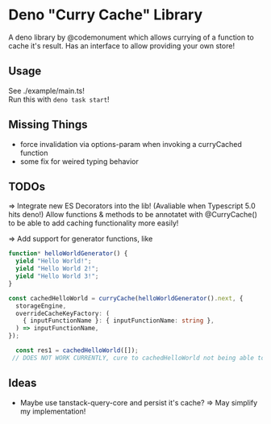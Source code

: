 # Deno "Curry Cache" Library

A deno library by @codemonument which allows currying of a function to cache it's result. 
Has an interface to allow providing your own store!

## Usage 

See ./example/main.ts!  
Run this with `deno task start`!

## Missing Things 

- force invalidation via options-param when invoking a curryCached function 
- some fix for weired typing behavior

## TODOs 

=> Integrate new ES Decorators into the lib! (Avaliable when Typescript 5.0 hits deno!)
Allow functions & methods to be annotatet with @CurryCache() to be able to add caching functionality more easily!

=> Add support for generator functions, like 
```ts
function* helloWorldGenerator() {
  yield "Hello World!";
  yield "Hello World 2!";
  yield "Hello World 3!";
}

const cachedHelloWorld = curryCache(helloWorldGenerator().next, {
  storageEngine,
  overrideCacheKeyFactory: (
    { inputFunctionName }: { inputFunctionName: string },
  ) => inputFunctionName,
});

  const res1 = cachedHelloWorld([]);
 // DOES NOT WORK CURRENTLY, cure to cachedHelloWorld not being able to call .next() on the generator internally!
```

## Ideas 

- Maybe use tanstack-query-core and persist it's cache? => May simplify my implementation!